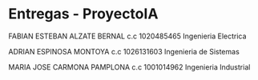 # Entregas - ProyectoIA


FABIAN ESTEBAN ALZATE BERNAL c.c 1020485465 Ingenieria Electrica

ADRIAN ESPINOSA MONTOYA c.c 1026131603 Ingenieria de Sistemas

MARIA JOSE CARMONA PAMPLONA c.c 1001014962 Ingenieria Industrial
